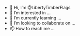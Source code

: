 - 👋 Hi, I’m @LibertyTimberFlags
- 👀 I’m interested in ...
- 🌱 I’m currently learning ...
- 💞️ I’m looking to collaborate on ...
- 📫 How to reach me ...

<!---
LibertyTimberFlags/LibertyTimberFlags is a ✨ special ✨ repository because its `README.md` (this file) appears on your GitHub profile.
You can click the Preview link to take a look at your changes.
--->
